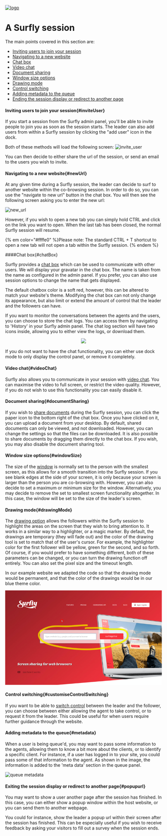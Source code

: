 <a href="https://www.surfly.com/">![logo](../images/logosmall.png)</a>
# A Surfly session


The main points covered in this section are:

 - [Inviting users to join your session](<#inviteUser>)
 - [Navigating to a new website](<#newUrl>)
 - [Chat box](<#chatBox>)
 - [Video chat](<#videoChat>)
 - [Document sharing](<#documentSharing>)
 - [Window size options](<#windowSize>)
 - [Drawing mode](<#drawingMode>)
 - [Control switching](<#customiseControlSwitching>)
 - [Adding metadata to the queue](<#metadata>)
 - [Ending the session display or redirect to another page](<#popupurl>)

<a name="inviteUser"></a>
#### Inviting users to join your session{#inviteUser}

If you start a session from the Surfly admin panel, you'll be able to invite people to join you as soon as the session starts.
The leader can also add users from within a Surfly session by clicking the "add user" icon in the dock.

Both of these methods will load the following screen:
![invite_user](https://raw.github.com/surfly/tutorial/master/screens/invite_user.png)

You can then decide to either share the url of the session, or send an email to the users you wish to invite.

<a name="newUrl"></a>
#### Navigating to a new website{#newUrl}

At any given time during a Surfly session, the leader can decide to surf to another website within the co-browsing session. In order to do so, you can use the "navigate to new url" button in the chat box. You will then see the following screen asking you to enter the new url:

![new_url](https://raw.github.com/surfly/tutorial/master/screens/new_url.png)

However, if you wish to open a new tab you can simply hold CTRL and click on the link you want to open. When the last tab has been closed, the normal Surfly session will resume.

{% em color="#ffffe0" %}Please note:
The standard CTRL + T shortcut to open a new tab will not open a tab within the Surfly session. {% endem %}


<a name="chatBox"></a>
####Chat box{#chatBox}

Surfly provides a [chat box](../widgetOptions.md/#chatboxOptions) which can be used to communicate with other users. We will display your gravatar in the chat box. The name is taken from the name as configured in the admin panel. If you prefer, you can also use session options to change the name that gets displayed.

The default chatbox color is a soft red, however, this can be altered to match your website's theme. Modifying the chat box can not only change its appearance, but also limit or extend the amount of control that the leader and the followers can have.

If you want to monitor the conversations between the agents and the users, you can choose to store the chat logs. You can access them by navigating to 'History' in your Surfly admin panel. The chat log section will have two icons inside, allowing you to either view the logs, or download them.

<div align="center">
  <img src="https://raw.github.com/surfly/tutorial/master/screens/logged_icon.png">
</div>

If you do not want to have the chat functionality, you can either use dock mode to only display the control panel, or remove it completely.

<a name="videoChat"></a>
#### Video chat{#videoChat}

Surfly also allows you to communicate in your session with [video chat](../widgetOptions.md/#videoOptions). You can maximise the video to full screen, or restrict the video quality. However, if you do not wish to use this functionality you can easily disable it.

<a name="documentSharing"></a>
#### Document sharing{#documentSharing}

If you wish to [share documents](../widgetOptions.md/#filesharingOptions) during the Surfly session, you can click the paper icon to the bottom right of the chat box. Once you have clicked on it, you can upload a document from your desktop. By default, shared documents can only be viewed, and not downloaded. However, you can change the settings so that the files can be downloaded. It is also possible to share documents by dragging them directly to the chat box.
If you wish, you may also disable the document sharing tool.

<a name="windowSize"></a>
#### Window size options{#windowSize}

The size of the [window](../widgetOptions.md/#screenOptions) is normally set to the person with the smallest screen, as this allows for a smooth transition into the Surfly session. If you see blank edges at the side of your screen, it is only because your screen is larger than the person you are co-browsing with. However, you can also decide to set a maximum or minimum size for the window.
Alternatively, you may decide to remove the set to smallest screen functionality altogether. In this case, the window will be set to the size of the leader's screen.

<a name="drawingMode"></a>
#### Drawing mode{#drawingMode}

The [drawing option](../widgetOptions.md/#drawingOptions) allows the followers within the Surfly session to highlight the areas on the screen that they wish to bring attention to. It works in a similar way to a highlighter, or a magic marker. By default, the drawings are temporary (they will fade out) and the color of the drawing tool is set to match that of the user's cursor. For example, the highlighter color for the first follower will be yellow, green for the second, and so forth. Of course, if you would prefer to have something different, both of these parameters can be changed, or you can turn the drawing function off entirely. You can also set the pixel size and the timeout length.

In our example website we adapted the code so that the drawing mode would be permanent, and that the color of the drawings would be in our blue theme color.

![drawing mode](../assets/surfly-drawing-mode.png)

<a name="customiseControlSwitching"></a>
#### Control switching{#customiseControlSwitching}

If you want to be able to [switch control](../widgetOptions.md/#videOptions) between the leader and the follower, you can choose between either allowing the agent to take control, or to request it from the leader. This could be useful for when users require further guidance through the website.


<a name="metadata"></a>
#### Adding metadata to the queue{#metadata}

When a user is being queue'd, you may want to pass some information to the agents, allowing them to know a bit more about the clients, or to identify a specific client. For instance, if a user has logged in to your site, you could pass some of that information to the agent. As shown in the image, the information is added to the 'meta data' section in the queue panel.


![queue metadata](https://raw.github.com/surfly/tutorial/master/screens/queue_metadata.png)

<a name="popupurl"></a>
#### Exiting the session display or redirect to another page{#popupurl}

You may want to show a user another page after the session has finished. In this case, you can either show a popup window within the host website, or you can send them to another webpage.

You could for instance, show the leader a popup url within their screen after the session has finished. This can be especially useful if you wish to receive feedback by asking your visitors to fill out a survey when the session ends.
